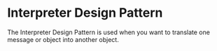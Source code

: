 # Interpreter Design Pattern

The Interpreter Design Pattern is used when you want to translate one message or object into
another object. 
